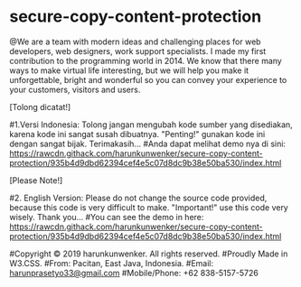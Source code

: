 # secure-copy-content-protection

@We are a team with modern ideas and challenging places for web developers, web designers, work support specialists.
I made my first contribution to the programming world in 2014. We know that there many ways to make virtual life interesting, but we will help you make it unforgettable, bright and wonderful so you can convey your experience to your customers, visitors and users.

[Tolong dicatat!]

#1.Versi Indonesia:
 Tolong jangan mengubah kode sumber yang disediakan, karena kode ini sangat susah dibuatnya.
 "Penting!" gunakan kode ini dengan sangat bijak. Terimakasih...
#Anda dapat melihat demo nya di sini: https://rawcdn.githack.com/harunkunwenker/secure-copy-content-protection/935b4d9dbd62394cef4e5c07d8dc9b38e50ba530/index.html

[Please Note!]

#2. English Version:
 Please do not change the source code provided, because this code is very difficult to make.
 "Important!" use this code very wisely. Thank you...
#You can see the demo in here: https://rawcdn.githack.com/harunkunwenker/secure-copy-content-protection/935b4d9dbd62394cef4e5c07d8dc9b38e50ba530/index.html

#Copyright © 2019 harunkunwenker. All rights reserved.
#Proudly Made in W3.CSS.
#From: Pacitan, East Java, Indonesia.
#Email: harunprasetyo33@gmail.com
#Mobile/Phone: +62 838-5157-5726
